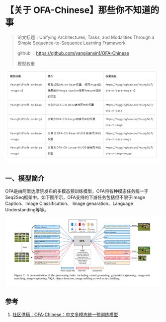# 【关于 OFA-Chinese】那些你不知道的事

> 论文标题：Unifying Architectures, Tasks, and Modalities Through a Simple Sequence-to-Sequence Learning Framework 
> 
> github ：https://github.com/yangjianxin1/OFA-Chinese
>
> 模型权重

![](img/20230309095725.png)

## 一、模型简介

OFA是由阿里达摩院发布的多模态预训练模型，OFA将各种模态任务统一于Seq2Seq框架中。如下图所示，OFA支持的下游任务包括但不限于Image Caption、Image Classification、 Image genaration、Language Understanding等等。

![](img/微信截图_20230309095853.png)




## 参考

1. [社区供稿｜OFA-Chinese：中文多模态统一预训练模型](https://mp.weixin.qq.com/s/qiilwa8a-AiRrxvXqY0WgA)


